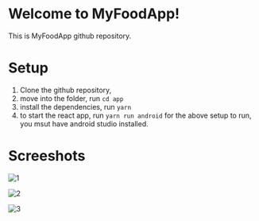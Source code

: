 # Welcome to MyFoodApp!

This is MyFoodApp github repository.


# Setup

1. Clone the github repository,
2. move into the folder, run `cd app`
3. install the dependencies,  run `yarn`
4. to start the react app, run `yarn run android`
for the above setup to run, you msut have android studio installed.

# Screeshots

![1](https://www.dropbox.com/scl/fi/tymfrhijkp44xpenodnsb/WhatsApp-Image-2023-07-09-at-18.19.53.jpg?rlkey=lnossrlosuztas7q0m1stmf0w&dl=0&raw=1)

![2](https://www.dropbox.com/scl/fi/sb7j8yfryboyh28pk7j1m/WhatsApp-Image-2023-07-09-at-18.19.54.jpg?rlkey=ae93hnn5dlkoa6lz230xjyr5o&dl=0&raw=1)

![3](https://www.dropbox.com/scl/fi/l55vqj12inwciaytb5rcq/WhatsApp-Image-2023-07-09-at-18.19.55.jpg?rlkey=xeouev3xks8axckkq6davyy2z&dl=0&raw=1)